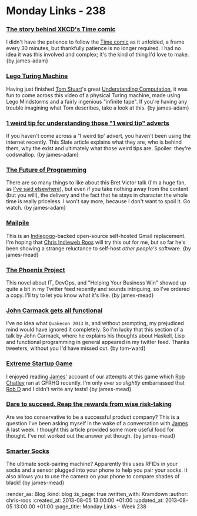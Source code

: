 Monday Links - 238
============

### [The story behind XKCD's Time comic](http://www.wired.com/underwire/2013/08/xkcd-time-comic/)

I didn't have the patience to follow the [Time comic](http://www.xkcd.com/1190/) as it unfolded, a frame every 30 minutes, but thankfully patience is no longer required. I had no idea it was this involved and complex; it's the kind of thing I'd love to make. {by james-adam}


### [Lego Turing Machine](http://www.youtube.com/watch?v=cYw2ewoO6c4)

Having just finished [Tom Stuart](http://codon.com)'s great [Understanding Computation](http://computationbook.com), it was fun to come across this video of a physical Turing machine, made using Lego Mindstorms and a fairly ingenious "infinite tape". If you're having any trouble imagining what Tom describes, take a look at this. {by james-adam}


### [1 weird tip for understanding those "1 weird tip" adverts](http://www.slate.com/articles/business/moneybox/2013/07/how_one_weird_trick_conquered_the_internet_what_happens_when_you_click_on.single.html)

If you haven't come across a '1 weird tip' advert, you haven't been using the internet recently. This Slate article explains what they are, who is behind them, why the exist and ultimately what those weird tips are. Spoiler: they're codswallop. {by james-adam}


### [The Future of Programming](http://worrydream.com/dbx/)

There are so many things to like about this Bret Victor talk (I'm a huge fan, as [I've said elsewhere](http://interblah.net/inventing-on-principle)), but even if you take nothing away from the content (but you will), the delivery and the fact that he stays in character the whole time is really priceless. I won't say more, because I don't want to spoil it. Go watch. {by james-adam}


### [Mailpile](http://www.mailpile.is/)

This is an [Indiegogo](http://www.indiegogo.com/projects/mailpile-taking-e-mail-back)-backed open-source self-hosted Gmail replacement. I'm hoping that [Chris Indieweb Roos](/chris-roos) will try this out for me, but so far he's been showing a strange reluctance to self-host *other people's* software. {by james-mead}


### [The Phoenix Project](http://itrevolution.com/books/phoenix-project-devops-book/)

This novel about IT, DevOps, and "Helping Your Business Win" showed up quite a bit in my Twitter feed recently and sounds intriguing, so I've ordered a copy. I'll try to let you know what it's like. {by james-mead}

### [John Carmack gets all functional](http://www.youtube.com/watch?v=1PhArSujR_A&feature=youtu.be&t=1m57s)

I've no idea what `Quakecon 2013` is, and without prompting, my prejudiced mind would have ignored it completely.  So I'm lucky that this section of a talk by John Carmack, where he explains his thoughts about Haskell, Lisp and functional programming in general appeared in my twitter feed.  Thanks tweeters, without you I'd have missed out. {by tom-ward}

### [Extreme Startup Game](/extreme-startup-game)

I enjoyed reading [James'](/james-adam) account of our attempts at this game which [Rob Chatley](http://chatley.com/) ran at GFRHQ recently. I'm only _ever so slightly_ embarrassed that [Rob D](https://twitter.com/robd) and I didn't write any tests! {by james-mead}


### [Dare to succeed. Reap the rewards from wise risk-taking](http://energizr.wordpress.com/2013/08/03/dare-to-succeed-reap-the-rewards-from-wise-risk-taking/)

Are we too conservative to be a successful product company? This is a question I've been asking myself in the wake of a conversation with [James A](/james-adam) last week. I thought this article provided some more useful food for thought. I've not worked out the answer yet though. {by james-mead}


### [Smarter Socks](http://www.blacksocks.com/smartersocks_us.htm)

The ultimate sock-pairing machine? Apparently this uses RFIDs in your socks and a sensor plugged into your phone to help you pair your socks. It also allows you to use the camera on your phone to compare shades of black! {by james-mead}


:render_as: Blog
:kind: blog
:is_page: true
:written_with: Kramdown
:author: chris-roos
:created_at: 2013-08-05 13:00:00 +01:00
:updated_at: 2013-08-05 13:00:00 +01:00
:page_title: Monday Links - Week 238
